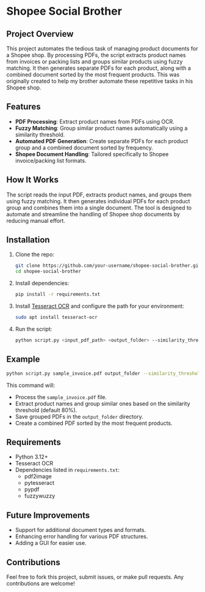 # Shopee Social Brother

## Project Overview

This project automates the tedious task of managing product documents for a Shopee shop. By processing PDFs, the script extracts product names from invoices or packing lists and groups similar products using fuzzy matching. It then generates separate PDFs for each product, along with a combined document sorted by the most frequent products. This was originally created to help my brother automate these repetitive tasks in his Shopee shop.

## Features

- **PDF Processing**: Extract product names from PDFs using OCR.
- **Fuzzy Matching**: Group similar product names automatically using a similarity threshold.
- **Automated PDF Generation**: Create separate PDFs for each product group and a combined document sorted by frequency.
- **Shopee Document Handling**: Tailored specifically to Shopee invoice/packing list formats.

## How It Works

The script reads the input PDF, extracts product names, and groups them using fuzzy matching. It then generates individual PDFs for each product group and combines them into a single document. The tool is designed to automate and streamline the handling of Shopee shop documents by reducing manual effort.

## Installation

1. Clone the repo:

   ```bash
   git clone https://github.com/your-username/shopee-social-brother.git
   cd shopee-social-brother
   ```

2. Install dependencies:

   ```bash
   pip install -r requirements.txt
   ```

3. Install [Tesseract OCR](https://github.com/tesseract-ocr/tesseract) and configure the path for your environment:

   ```bash
   sudo apt install tesseract-ocr
   ```

4. Run the script:

   ```bash
   python script.py <input_pdf_path> <output_folder> --similarity_threshold 80
   ```

## Example

```bash
python script.py sample_invoice.pdf output_folder --similarity_threshold 80
```

This command will:
- Process the `sample_invoice.pdf` file.
- Extract product names and group similar ones based on the similarity threshold (default 80%).
- Save grouped PDFs in the `output_folder` directory.
- Create a combined PDF sorted by the most frequent products.

## Requirements

- Python 3.12+
- Tesseract OCR
- Dependencies listed in `requirements.txt`:
  - pdf2image
  - pytesseract
  - pypdf
  - fuzzywuzzy

## Future Improvements

- Support for additional document types and formats.
- Enhancing error handling for various PDF structures.
- Adding a GUI for easier use.

## Contributions

Feel free to fork this project, submit issues, or make pull requests. Any contributions are welcome!
